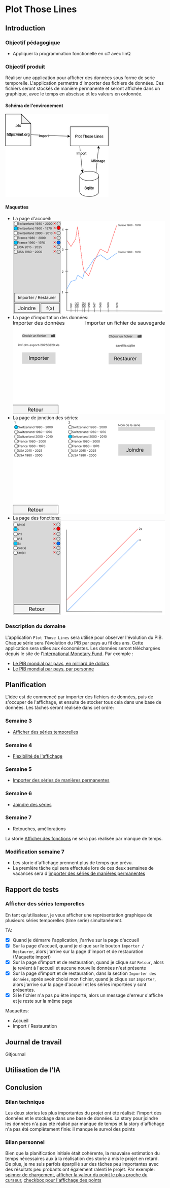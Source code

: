 # Plot Those Lines
## Introduction
### Objectif pédagogique
- Appliquer la programmation fonctionelle en c# avec linQ

### Objectif produit
Réaliser une application pour afficher des données sous forme de serie temporelle. L'application permettra d'importer des fichiers de données. Ces fichiers seront stockés de manière permanente et seront affichée dans un graphique, avec le temps en abscisse et les valeurs en ordonnée.

#### Schéma de l'environement
!["Schéma de de l'environement"](./img/schema.png)

#### Maquettes
- La page d'accueil: 
!["Page d'accueil"](./img/maquette-accueil.png)
- La page d'importation des données:
!["Page d'importation"](./img/maquette-import.png)
- La page de jonction des séries:
!["Page de jonction"](./img/maquette-jonction.png)
- La page des fonctions:
!["Page des fonctions"](./img/maquette-fonction.png)

### Description du domaine
L'application `Plot Those Lines` sera utilisé pour observer l'évolution du PIB. Chaque série sera l'évolution du PIB par pays au fil des ans. Cette application sera utiles aux économistes. Les données seront téléchargées depuis le site de l'[International Monetary Fund](https://imf.org).
Par exemple : 
- [Le PIB mondial par pays, en milliard de dollars](https://www.imf.org/external/datamapper/NGDPD@WEO/OEMDC/ADVEC/WEOWORLD)
- [Le PIB mondial par pays, par personne](https://www.imf.org/external/datamapper/NGDPDPC@WEO/OEMDC/ADVEC/WEOWORLD)

## Planification
L'idée est de commencé par importer des fichiers de données, puis de s'occuper de l'affichage, et ensuite de stocker tous cela dans une base de données.
Les tâches seront réalisée dans cet ordre:

### Semaine 3
- [Afficher des séries temporelles](https://github.com/ASETML/PlotThoseLines/issues/1)

### Semaine 4
- [Flexibilité de l'affichage](https://github.com/ASETML/PlotThoseLines/issues/2)

### Semaine 5
- [Importer des séries de manières permanentes](https://github.com/ASETML/PlotThoseLines/issues/3)

### Semaine 6
- [Joindre des séries](https://github.com/ASETML/PlotThoseLines/issues/4)

### Semaine 7
- Retouches, améliorations

La storie [Afficher des fonctions](https://github.com/ASETML/PlotThoseLines/issues/5) ne sera pas réalisée par manque de temps.

### Modification semaine 7
- Les storie d'affichage prennent plus de temps que prévu.
- La première tâche qui sera effectuée lors de ces deux semaines de vacances sera d'[importer des séries de manières permanentes](https://github.com/ASETML/PlotThoseLines/issues/3)

## Rapport de tests
### Afficher des séries temporelles
En tant qu’utilisateur, je veux afficher une représentation graphique de plusieurs
séries temporelles (time serie) simultanément.

TA:
- [x] Quand je démarre l'application, j'arrive sur la page d'accueil
- [x] Sur la page d'accueil, quand je clique sur le bouton `Importer / Restaurer`, alors j'arrive sur la page d'import et de restauration (Maquette import)
- [x] Sur la page d'import et de restauration, quand je clique sur `Retour`, alors je revient à l'accueil et aucune nouvelle données n'est présente
- [x] Sur la page d'import et de restauration, dans la section `Importer des données`, après avoir choisi mon fichier, quand je clique sur `Importer`, alors j'arrive sur la page d'accueil et les séries importées y sont présentes.
- [x] Si le fichier n'a pas pu être importé, alors un message d'erreur s'affiche et je reste sur la même page

Maquettes:
- Accueil
- Import / Restauration

## Journal de travail
Gitjournal
## Utilisation de l'IA
## Conclusion
### Bilan technique
Les deux stories les plus importantes du projet ont été réalisé: l'import des données et le stockage dans une base de données. La story pour joindre les données n'a pas été réalisé par manque de temps et la story d'affichage n'a pas été complètement finie: il manque le survol des points

### Bilan personnel
Bien que la planification initiale était cohérente, la mauvaise estimation du temps nécessaires aux à la réalisation des storie à mis le projet en retard. De plus, je me suis parfois éparpillé sur des tâches peu importantes avec des résultats peu probants ont également ralenti le projet. Par exemple: [spinner de chargement](https://github.com/ASETML/PlotThoseLines/commit/8ed0878cd8c2cdab19008a89e8694c0d5cd9c9f7), [afficher la valeur du point le plus proche du curseur](https://github.com/ASETML/PlotThoseLines/commit/d87814e9a825300703d0768004fa4048fe17fa69), [checkbox pour l'affichage des points](https://github.com/ASETML/PlotThoseLines/commit/d4e4ba550dd38fc57d4c01d559c685ea622af0b3)